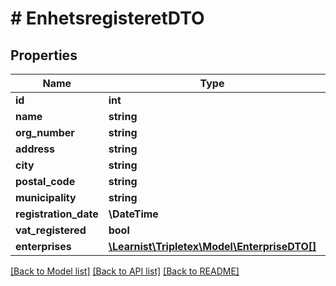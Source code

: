 # # EnhetsregisteretDTO

## Properties

Name | Type | Description | Notes
------------ | ------------- | ------------- | -------------
**id** | **int** |  | [optional]
**name** | **string** |  | [optional]
**org_number** | **string** |  | [optional]
**address** | **string** |  | [optional]
**city** | **string** |  | [optional]
**postal_code** | **string** |  | [optional]
**municipality** | **string** |  | [optional]
**registration_date** | **\DateTime** |  | [optional]
**vat_registered** | **bool** |  | [optional]
**enterprises** | [**\Learnist\Tripletex\Model\EnterpriseDTO[]**](EnterpriseDTO.md) |  | [optional]

[[Back to Model list]](../../README.md#models) [[Back to API list]](../../README.md#endpoints) [[Back to README]](../../README.md)
